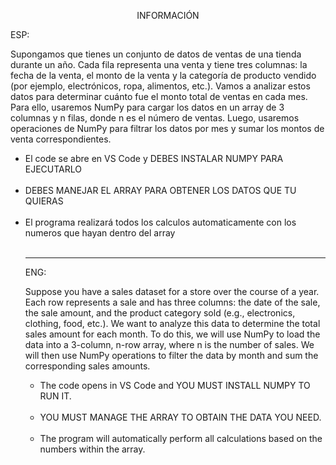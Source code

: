 <p align="center">INFORMACIÓN</p>

ESP:

Supongamos que tienes un conjunto de datos de ventas de una tienda durante un año.
Cada fila representa una venta y tiene tres columnas: la fecha de la venta, el monto de la
venta y la categoría de producto vendido (por ejemplo, electrónicos, ropa, alimentos,
etc.). Vamos a analizar estos datos para determinar cuánto fue el monto total de ventas en
cada mes. Para ello, usaremos NumPy para cargar los datos en un array de 3
columnas y n filas, donde n es el número de ventas. Luego, usaremos operaciones de
NumPy para filtrar los datos por mes y sumar los montos de venta correspondientes.

<ul>
<li>El code se abre en VS Code y DEBES INSTALAR NUMPY PARA EJECUTARLO </li>
<br>
<li>DEBES MANEJAR EL ARRAY PARA OBTENER LOS DATOS QUE TU QUIERAS </li>
<br>

<li>El programa realizará todos los calculos automaticamente con los numeros que hayan dentro del array</li>
<br>


---

ENG:

Suppose you have a sales dataset for a store over the course of a year. Each row represents a sale and has three columns: the date of the sale, the sale amount, and the product category sold (e.g., electronics, clothing, food, etc.). We want to analyze this data to determine the total sales amount for each month. To do this, we will use NumPy to load the data into a 3-column, n-row array, where n is the number of sales. We will then use NumPy operations to filter the data by month and sum the corresponding sales amounts.

<ul>
<li>The code opens in VS Code and YOU MUST INSTALL NUMPY TO RUN IT.</li>
<br>
<li>YOU MUST MANAGE THE ARRAY TO OBTAIN THE DATA YOU NEED.</li>
<br>
<li>The program will automatically perform all calculations based on the numbers within the array.</li>
<br>
</ul>


